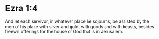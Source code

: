 # Ezra 1:4

And let each survivor, in whatever place he sojourns, be assisted by the men of his place with silver and gold, with goods and with beasts, besides freewill offerings for the house of God that is in Jerusalem.
